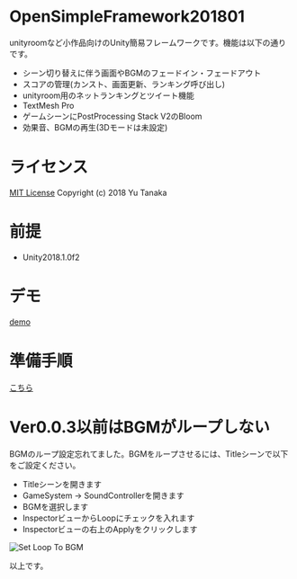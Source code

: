 # OpenSimpleFramework201801
unityroomなど小作品向けのUnity簡易フレームワークです。機能は以下の通りです。

- シーン切り替えに伴う画面やBGMのフェードイン・フェードアウト
- スコアの管理(カンスト、画面更新、ランキング呼び出し)
- unityroom用のネットランキングとツイート機能
- TextMesh Pro
- ゲームシーンにPostProcessing Stack V2のBloom
- 効果音、BGMの再生(3Dモードは未設定)

# ライセンス
[MIT License](LICENSE)
Copyright (c) 2018 Yu Tanaka

# 前提
- Unity2018.1.0f2

# デモ
[demo](https://am1tanaka.github.io/OpenSimpleFramework201801/demo/)

# 準備手順
[こちら](https://am1tanaka.github.io/OpenSimpleFramework201801/)

# Ver0.0.3以前はBGMがループしない
BGMのループ設定忘れてました。BGMをループさせるには、Titleシーンで以下をご設定ください。

- Titleシーンを開きます
- GameSystem -> SoundControllerを開きます
- BGMを選択します
- InspectorビューからLoopにチェックを入れます
- Inspectorビューの右上のApplyをクリックします

![Set Loop To BGM](https://lh3.googleusercontent.com/hr7gDhSwRCuxTIu9OqmRmaBSIBfUYQp70EpjdfKo3AaTdYqKGr4bhmMAOKukXe04ylBI1icNzuahGd2BwUdtj2exwL67nEqs3exvRgG6nLd6nhf3FMyI3OKkulhMX0Ori96FxArmEwo0Bf6ny4ug7DnoKGC_lfvGbP7wdkbuEkdxYt-1QmBdJ3VlMy0luYl3jMQxyhQSQSKdFIFQlb-LnB43TcQGe0SaPT6tLEwqe8Ak97-iWoMb1LvM3x4Pv62HadlVb29AoD7xvU3fk9lXFV67GxV5UfxSr8F4xUOl39SzjlFa6nHW1COw5F9vn2802dBoDvpWI5mjogY51k60SlJOFWK88ErRme04ukMBYzNG4JQ4g_syyopj65m50wthVySTK2IkkNgC9rrJiuKlsGHMIMkJZz7o_IJUXR_L0-E7gTdGQgcgY_Qc8aCjO5Vk98PyCzN2cpU0LJaLeLiWd5ldEleN0iR_GYlI7iiEbWvR63sglFtxGflNRakQ569WbNBtJladH5NBZGWBVSVWPi3aWkRXSYapHQKgnMlam10y0oBohFQtumqMu8Kf6tw7F5O8dfpkGQ3NoEctgaDnqvfVOoA5arS3EhqyZMJ93fj9yqoKjG799AJtSXFE_EwE3qK1I58bRgsLLl1dtFscZSOMoaDf1FTS=w875-h418-no)

以上です。

